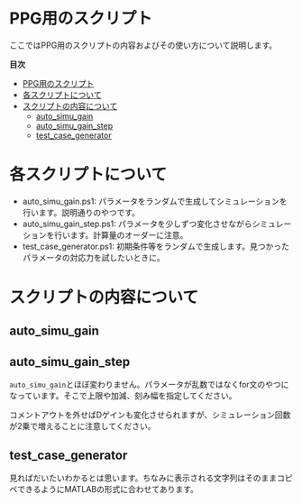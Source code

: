 # PPG用のスクリプト

ここではPPG用のスクリプトの内容およびその使い方について説明します。

**目次**

- [PPG用のスクリプト](#ppg用のスクリプト)
- [各スクリプトについて](#各スクリプトについて)
- [スクリプトの内容について](#スクリプトの内容について)
  - [auto\_simu\_gain](#auto_simu_gain)
  - [auto\_simu\_gain\_step](#auto_simu_gain_step)
  - [test\_case\_generator](#test_case_generator)



# 各スクリプトについて

* auto_simu_gain.ps1: パラメータをランダムで生成してシミュレーションを行います。説明通りのやつです。
* auto_simu_gain_step.ps1: パラメータを少しずつ変化させながらシミュレーションを行います。計算量のオーダーに注意。
* test_case_generator.ps1: 初期条件等をランダムで生成します。見つかったパラメータの対応力を試したいときに。

# スクリプトの内容について
## auto_simu_gain

## auto_simu_gain_step
`auto_simu_gain`とほぼ変わりません。パラメータが乱数ではなくfor文のやつになっています。そこで上限や加減、刻み幅を指定してください。

コメントアウトを外せばDゲインも変化させられますが、シミュレーション回数が2乗で増えることに注意してください。

## test_case_generator
見ればだいたいわかるとは思います。ちなみに表示される文字列はそのままコピペできるようにMATLABの形式に合わせてあります。
